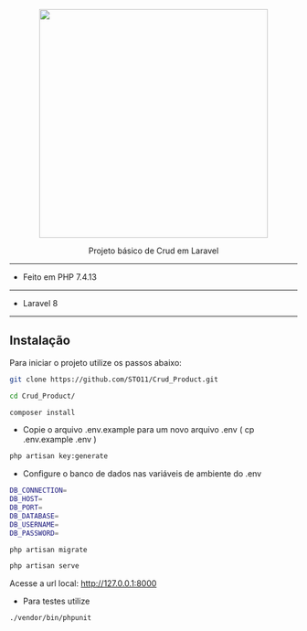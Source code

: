 <p align="center"><a href="https://laravel.com" target="_blank"><img src="https://raw.githubusercontent.com/laravel/art/master/logo-lockup/5%20SVG/2%20CMYK/1%20Full%20Color/laravel-logolockup-cmyk-red.svg" width="400"></a></p>
<p align="center">
    Projeto básico de Crud em Laravel
</p>

---
- Feito em PHP 7.4.13
---
- Laravel 8
---

## Instalação
Para iniciar o projeto utilize os passos abaixo:

```sh
git clone https://github.com/STO11/Crud_Product.git
```

```sh
cd Crud_Product/
```

```sh
composer install
```

- Copie o arquivo .env.example para um novo arquivo .env ( cp .env.example .env )

```sh
php artisan key:generate
```

- Configure o banco de dados nas variáveis de ambiente do .env

```sh
DB_CONNECTION=
DB_HOST=
DB_PORT=
DB_DATABASE=
DB_USERNAME=
DB_PASSWORD=
```

```sh
php artisan migrate
```

```sh
php artisan serve
```
Acesse a url local: http://127.0.0.1:8000

- Para testes utilize 

```sh
./vendor/bin/phpunit
```
